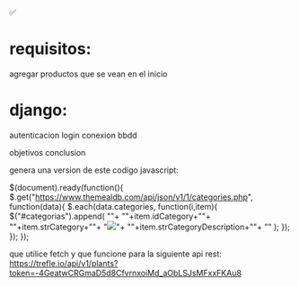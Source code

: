 ✅

# requisitos:
agregar productos que se vean en el inicio


# django:
autenticacion login
conexion bbdd

objetivos 
conclusion



genera una version de este codigo javascript:

 $(document).ready(function(){
    $.get("https://www.themealdb.com/api/json/v1/1/categories.php",
    function(data){
        $.each(data.categories, function(i,item){
            $("#categorias").append(
                "<tr>"+
                "<td>"+item.idCategory+"</td>"+
                "<td>"+item.strCategory+"</td>"+
                "<td><img src='"+item.strCategoryThumb+"'></img></td>"+
                "<td>"+item.strCategoryDescription+"</td>"+
                "</tr>"
            );
        });
    });
});

que utilice fetch y que funcione para la siguiente api rest: https://trefle.io/api/v1/plants?token=-4GeatwCRGmaD5d8CfvrnxoiMd_aObLSJsMFxxFKAu8